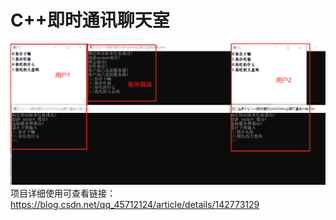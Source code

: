 # C++即时通讯聊天室

![](ppxia.png "picture")
项目详细使用可查看链接：https://blog.csdn.net/qq_45712124/article/details/142773129
